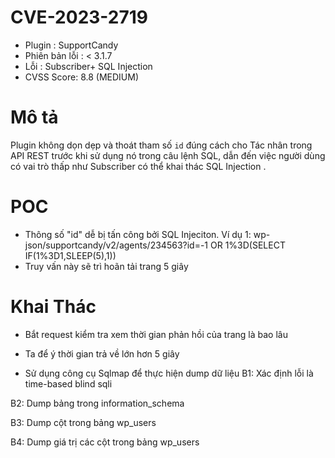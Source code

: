 # CVE-2023-2719

- Plugin : SupportCandy
- Phiên bản lỗi : < 3.1.7
- Lỗi : Subscriber+ SQL Injection
- CVSS Score: 8.8 (MEDIUM)

# Mô tả

Plugin không dọn dẹp và thoát tham số `id` đúng cách cho Tác nhân trong API REST trước khi sử dụng nó trong câu lệnh SQL, dẫn đến việc người dùng có vai trò thấp như Subscriber có thể khai thác SQL Injection .

# POC

- Thông số "id" dễ bị tấn công bởi SQL Injeciton.
  Ví dụ 1: wp-json/supportcandy/v2/agents/234563?id=-1 OR 1%3D(SELECT IF(1%3D1,SLEEP(5),1))
- Truy vấn này sẽ trì hoãn tải trang 5 giây

# Khai Thác

- Bắt request kiểm tra xem thời gian phản hồi của trang là bao lâu

- Ta để ý thời gian trả về lớn hơn 5 giây
- Sử dụng công cụ Sqlmap để thực hiện dump dữ liệu
  B1: Xác định lỗi là time-based blind sqli

B2: Dump bảng trong information_schema

B3: Dump cột trong bảng wp_users

B4: Dump giá trị các cột trong bảng wp_users
